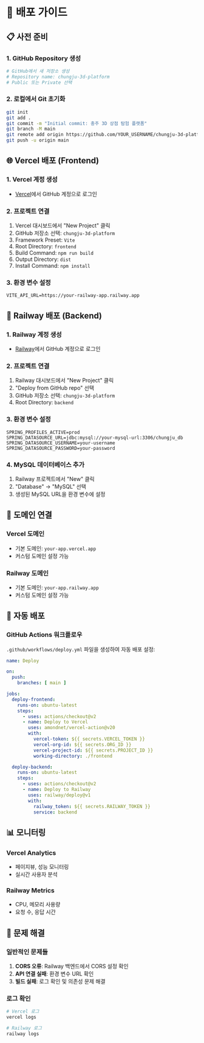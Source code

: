 # 🚀 배포 가이드

## 📋 사전 준비

### 1. GitHub Repository 생성
```bash
# GitHub에서 새 저장소 생성
# Repository name: chungju-3d-platform
# Public 또는 Private 선택
```

### 2. 로컬에서 Git 초기화
```bash
git init
git add .
git commit -m "Initial commit: 충주 3D 상점 탐험 플랫폼"
git branch -M main
git remote add origin https://github.com/YOUR_USERNAME/chungju-3d-platform.git
git push -u origin main
```

## 🌐 Vercel 배포 (Frontend)

### 1. Vercel 계정 생성
- [Vercel](https://vercel.com)에서 GitHub 계정으로 로그인

### 2. 프로젝트 연결
1. Vercel 대시보드에서 "New Project" 클릭
2. GitHub 저장소 선택: `chungju-3d-platform`
3. Framework Preset: `Vite`
4. Root Directory: `frontend`
5. Build Command: `npm run build`
6. Output Directory: `dist`
7. Install Command: `npm install`

### 3. 환경 변수 설정
```
VITE_API_URL=https://your-railway-app.railway.app
```

## 🚂 Railway 배포 (Backend)

### 1. Railway 계정 생성
- [Railway](https://railway.app)에서 GitHub 계정으로 로그인

### 2. 프로젝트 연결
1. Railway 대시보드에서 "New Project" 클릭
2. "Deploy from GitHub repo" 선택
3. GitHub 저장소 선택: `chungju-3d-platform`
4. Root Directory: `backend`

### 3. 환경 변수 설정
```
SPRING_PROFILES_ACTIVE=prod
SPRING_DATASOURCE_URL=jdbc:mysql://your-mysql-url:3306/chungju_db
SPRING_DATASOURCE_USERNAME=your-username
SPRING_DATASOURCE_PASSWORD=your-password
```

### 4. MySQL 데이터베이스 추가
1. Railway 프로젝트에서 "New" 클릭
2. "Database" → "MySQL" 선택
3. 생성된 MySQL URL을 환경 변수에 설정

## 🔗 도메인 연결

### Vercel 도메인
- 기본 도메인: `your-app.vercel.app`
- 커스텀 도메인 설정 가능

### Railway 도메인
- 기본 도메인: `your-app.railway.app`
- 커스텀 도메인 설정 가능

## 🔄 자동 배포

### GitHub Actions 워크플로우
`.github/workflows/deploy.yml` 파일을 생성하여 자동 배포 설정:

```yaml
name: Deploy

on:
  push:
    branches: [ main ]

jobs:
  deploy-frontend:
    runs-on: ubuntu-latest
    steps:
      - uses: actions/checkout@v2
      - name: Deploy to Vercel
        uses: amondnet/vercel-action@v20
        with:
          vercel-token: ${{ secrets.VERCEL_TOKEN }}
          vercel-org-id: ${{ secrets.ORG_ID }}
          vercel-project-id: ${{ secrets.PROJECT_ID }}
          working-directory: ./frontend

  deploy-backend:
    runs-on: ubuntu-latest
    steps:
      - uses: actions/checkout@v2
      - name: Deploy to Railway
        uses: railway/deploy@v1
        with:
          railway_token: ${{ secrets.RAILWAY_TOKEN }}
          service: backend
```

## 📊 모니터링

### Vercel Analytics
- 페이지뷰, 성능 모니터링
- 실시간 사용자 분석

### Railway Metrics
- CPU, 메모리 사용량
- 요청 수, 응답 시간

## 🔧 문제 해결

### 일반적인 문제들
1. **CORS 오류**: Railway 백엔드에서 CORS 설정 확인
2. **API 연결 실패**: 환경 변수 URL 확인
3. **빌드 실패**: 로그 확인 및 의존성 문제 해결

### 로그 확인
```bash
# Vercel 로그
vercel logs

# Railway 로그
railway logs
``` 